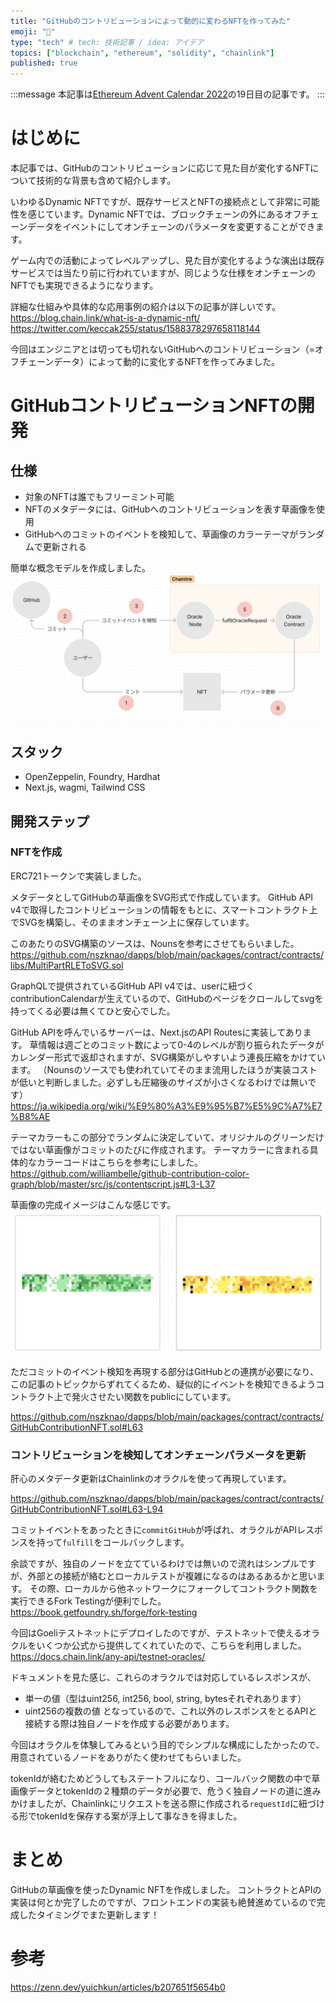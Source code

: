```yaml
---
title: "GitHubのコントリビューションによって動的に変わるNFTを作ってみた"
emoji: "👘"
type: "tech" # tech: 技術記事 / idea: アイデア
topics: ["blockchain", "ethereum", "solidity", "chainlink"]
published: true
---
```


:::message
本記事は[Ethereum Advent Calendar 2022](https://qiita.com/advent-calendar/2022/ethereum)の19日目の記事です。
:::

# はじめに
本記事では、GitHubのコントリビューションに応じて見た目が変化するNFTについて技術的な背景も含めて紹介します。

いわゆるDynamic NFTですが、既存サービスとNFTの接続点として非常に可能性を感じています。Dynamic NFTでは、ブロックチェーンの外にあるオフチェーンデータをイベントにしてオンチェーンのパラメータを変更することができます。

ゲーム内での活動によってレベルアップし、見た目が変化するような演出は既存サービスでは当たり前に行われていますが、同じような仕様をオンチェーンのNFTでも実現できるようになります。

詳細な仕組みや具体的な応用事例の紹介は以下の記事が詳しいです。
https://blog.chain.link/what-is-a-dynamic-nft/
https://twitter.com/keccak255/status/1588378297658118144

今回はエンジニアとは切っても切れないGitHubへのコントリビューション（=オフチェーンデータ）によって動的に変化するNFTを作ってみました。

# GitHubコントリビューションNFTの開発

## 仕様
- 対象のNFTは誰でもフリーミント可能
- NFTのメタデータには、GitHubへのコントリビューションを表す草画像を使用
- GitHubへのコミットのイベントを検知して、草画像のカラーテーマがランダムで更新される

簡単な概念モデルを作成しました。
![概念モデル](/images/459d3937-fd8c-41da-b953-d8bf71124923.png)

## スタック
- OpenZeppelin, Foundry, Hardhat
- Next.js, wagmi, Tailwind CSS

## 開発ステップ
### NFTを作成
ERC721トークンで実装しました。

メタデータとしてGitHubの草画像をSVG形式で作成しています。
GitHub API v4で取得したコントリビューションの情報をもとに、スマートコントラクト上でSVGを構築し、そのままオンチェーン上に保存しています。

このあたりのSVG構築のソースは、Nounsを参考にさせてもらいました。
https://github.com/nszknao/dapps/blob/main/packages/contract/contracts/libs/MultiPartRLEToSVG.sol

GraphQLで提供されているGitHub API v4では、userに紐づくcontributionCalendarが生えているので、GitHubのページをクロールしてsvgを持ってくる必要は無くてひと安心でした。

GitHub APIを呼んでいるサーバーは、Next.jsのAPI Routesに実装してあります。
草情報は週ごとのコミット数によって0-4のレベルが割り振られたデータがカレンダー形式で返却されますが、SVG構築がしやすいよう連長圧縮をかけています。
（Nounsのソースでも使われていてそのまま流用したほうが実装コストが低いと判断しました。必ずしも圧縮後のサイズが小さくなるわけでは無いです）
https://ja.wikipedia.org/wiki/%E9%80%A3%E9%95%B7%E5%9C%A7%E7%B8%AE

テーマカラーもこの部分でランダムに決定していて、オリジナルのグリーンだけではない草画像がコミットのたびに作成されます。
テーマカラーに含まれる具体的なカラーコードはこちらを参考にしました。
https://github.com/williambelle/github-contribution-color-graph/blob/master/src/js/contentscript.js#L3-L37

草画像の完成イメージはこんな感じです。
![GitHub草画像](/images/0db985da-3755-4965-8bdc-eb85003f0383.png)

ただコミットのイベント検知を再現する部分はGitHubとの連携が必要になり、この記事のトピックからずれてくるため、疑似的にイベントを検知できるようコントラクト上で発火させたい関数をpublicにしています。

https://github.com/nszknao/dapps/blob/main/packages/contract/contracts/GitHubContributionNFT.sol#L63

### コントリビューションを検知してオンチェーンパラメータを更新
肝心のメタデータ更新はChainlinkのオラクルを使って再現しています。

https://github.com/nszknao/dapps/blob/main/packages/contract/contracts/GitHubContributionNFT.sol#L63-L94

コミットイベントをあったときに`commitGitHub`が呼ばれ、オラクルがAPIレスポンスを持って`fulfill`をコールバックします。

余談ですが、独自のノードを立てているわけでは無いので流れはシンプルですが、外部との接続が絡むとローカルテストが複雑になるのはあるあるかと思います。
その際、ローカルから他ネットワークにフォークしてコントラクト関数を実行できるFork Testingが便利でした。
https://book.getfoundry.sh/forge/fork-testing

今回はGoeliテストネットにデプロイしたのですが、テストネットで使えるオラクルをいくつか公式から提供してくれていたので、こちらを利用しました。
https://docs.chain.link/any-api/testnet-oracles/

ドキュメントを見た感じ、これらのオラクルでは対応しているレスポンスが、
- 単一の値（型はuint256, int256, bool, string, bytesそれぞれあります）
- uint256の複数の値
となっているので、これ以外のレスポンスをとるAPIと接続する際は独自ノードを作成する必要があります。

今回はオラクルを体験してみるという目的でシンプルな構成にしたかったので、用意されているノードをありがたく使わせてもらいました。

tokenIdが絡むためどうしてもステートフルになり、コールバック関数の中で草画像データとtokenIdの２種類のデータが必要で、危うく独自ノードの道に進みかけましたが、Chainlinkにリクエストを送る際に作成される`requestId`に紐づける形でtokenIdを保存する案が浮上して事なきを得ました。

# まとめ
GitHubの草画像を使ったDynamic NFTを作成しました。
コントラクトとAPIの実装は何とか完了したのですが、フロントエンドの実装も絶賛進めているので完成したタイミングでまた更新します！

# 参考
https://zenn.dev/yuichkun/articles/b207651f5654b0
